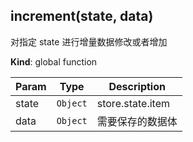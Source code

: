 <a name="increment"></a>

## increment(state, data)
对指定 state 进行增量数据修改或者增加

**Kind**: global function  

| Param | Type | Description |
| --- | --- | --- |
| state | <code>Object</code> | store.state.item |
| data | <code>Object</code> | 需要保存的数据体 |

